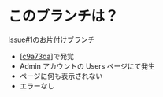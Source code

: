 # このブランチは？

[Issue#1](https://github.com/NakGummy/05-MERN/issues/1)のお片付けブランチ

- [[c9a73da](c9a73da84808b21d3a97732bce7e1b6ecb7f27eb)]で発覚
- Admin アカウントの Users ページにて発生
- ページに何も表示されない
- エラーなし
